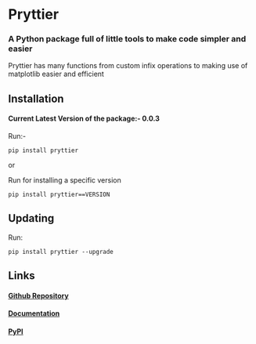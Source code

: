 # Pryttier

### A Python package full of little tools to make code simpler and easier

Pryttier has many functions from custom infix operations to making use of matplotlib easier and efficient

## Installation

#### Current Latest Version of the package:- 0.0.3

Run:-

```commandline
pip install pryttier
```

or

Run for installing a specific version

```commandline
pip install pryttier==VERSION
```

## Updating

Run:

```commandline
pip install pryttier --upgrade
```

## Links

#### [Github Repository](https://github.com/HussuBro010/Pryttier/)

#### [Documentation](https://github.com/HussuBro010/Pryttier/wiki)

#### [PyPI](https://pypi.org/project/pryttier/)